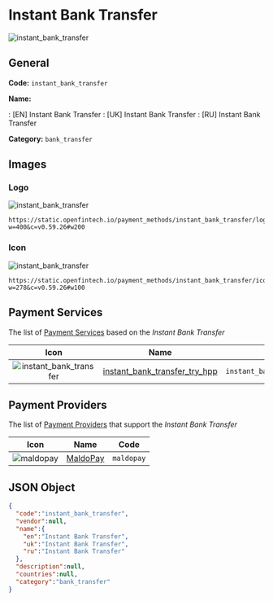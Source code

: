 
# Instant Bank Transfer 
![instant_bank_transfer](https://static.openfintech.io/payment_methods/instant_bank_transfer/logo.svg?w=400&c=v0.59.26#w200)  

## General 
**Code:** `instant_bank_transfer` 
 
**Name:** 
 
:	[EN] Instant Bank Transfer 
:	[UK] Instant Bank Transfer 
:	[RU] Instant Bank Transfer 
 
**Category:** `bank_transfer` 
 

## Images 

### Logo 
![instant_bank_transfer](https://static.openfintech.io/payment_methods/instant_bank_transfer/logo.svg?w=400&c=v0.59.26#w200)  

```
https://static.openfintech.io/payment_methods/instant_bank_transfer/logo.svg?w=400&c=v0.59.26#w200
```  

### Icon 
![instant_bank_transfer](https://static.openfintech.io/payment_methods/instant_bank_transfer/icon.svg?w=278&c=v0.59.26#w100)  

```
https://static.openfintech.io/payment_methods/instant_bank_transfer/icon.svg?w=278&c=v0.59.26#w100
```  

## Payment Services 
 
The list of [Payment Services](/payment-services/) based on the _Instant Bank Transfer_ 

|Icon|Name|Code| 
|:---:|:---:|:---:| 
|![instant_bank_transfer](https://static.openfintech.io/payment_methods/instant_bank_transfer/icon.svg?w=278&c=v0.59.26#w100) |[instant_bank_transfer_try_hpp](/payment-services/instant_bank_transfer_try_hpp/)|`instant_bank_transfer_try_hpp`| 
 

## Payment Providers 
 
The list of [Payment Providers](/payment-providers/) that support the _Instant Bank Transfer_ 

|Icon|Name|Code| 
|:---:|:---:|:---:| 
|![maldopay](https://static.openfintech.io/payment_providers/maldopay/icon.png?w=278&c=v0.59.26#w100) |[MaldoPay](/payment-providers/maldopay/)|`maldopay`| 
 

## JSON Object 

```json
{
  "code":"instant_bank_transfer",
  "vendor":null,
  "name":{
    "en":"Instant Bank Transfer",
    "uk":"Instant Bank Transfer",
    "ru":"Instant Bank Transfer"
  },
  "description":null,
  "countries":null,
  "category":"bank_transfer"
}
```  
